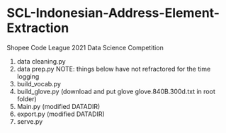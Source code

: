# SCL-Indonesian-Address-Element-Extraction
Shopee Code League 2021 Data Science Competition

1. data cleaning.py
2. data prep.py
NOTE: things below have not refractored for the time logging
3. build_vocab.py
4. build_glove.py (download and put glove glove.840B.300d.txt in root folder)
5. Main.py (modified DATADIR)
6. export.py (modified DATADIR)
7. serve.py
